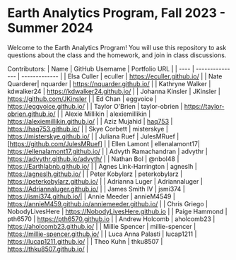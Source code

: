 # Earth Analytics Program, Fall 2023 - Summer 2024

Welcome to the Earth Analytics Program! You will use this repository to ask questions about the class and the homework, and join in class discussions.

Contributors:
| Name | GitHub Username | Portfolio URL |
| ---- | --------------- | ------------- |
| Elsa Culler | eculler | https://eculler.github.io/ |
| Nate Quarderer| nquarder | https://nquarder.github.io/ |
| Kathryne Walker | kdwalker24 | https://kdwalker24.github.io/ |
| Johanna Kinsler | JKinsler | https://github.com/JKinsler |
| Ed Chan | eggvoice | https://eggvoice.github.io/ |
| Taylor O'Brien | taylor-obrien | https://taylor-obrien.github.io/ |
| Alexie Millikin | alexiemillikin | https://alexiemillikin.github.io/ |
| Aziz Mujahid | [haq753](https://github.com/haq753) | https://haq753.github.io/ |
| Skye Corbett | misterskye | https://misterskye.github.io/ |
| Juliana Ruef | JulesMRuef | [https://github.com/JulesMRuef] |
| Ellen Lamont | ellenalamont17| https://ellenalamont17.github.io/ |
| Advyth Ramachandran | advythr | https://advythr.github.io/advyth/ |
| Nathan Bol | @nbol48 | https://Earthlabnb.github.io/ |
| Agnes Link-Harrington | agneslh | https://agneslh.github.io/ |
| Peter Kobylarz | peterkobylarz | https://peterkobylarz.github.io/ |
| Adrianna Luger | Adriannaluger | https://Adriannaluger.github.io/ |
| James Smith IV | jsmi374 | https://jsmi374.github.io/|
| Annie Meeder | annieM4549 | https://annieM459.github.io/anniemeeder.github.io/ |
| Chris Griego | NobodyLivesHere | https://NobodyLivesHere.github.io |
| Paige Hammond | pth6570 | https://pth6570.github.io |
| Andrew Holcomb | aholcomb23 | https://aholcomb23.github.io/ |
| Millie Spencer | millie-spencer | https://millie-spencer.github.io/ | 
| Luca Anna Palasti | lucap1211 | https://lucap1211.github.io/ |
| Theo Kuhn | thku8507 | https://thku8507.github.io/ |

